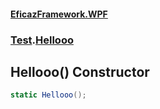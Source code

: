 #### [EficazFramework.WPF](EficazFrameworkWPF.md 'EficazFramework WPF')
### [Test](EficazFrameworkWPF.md#Test 'Test').[Hellooo](Test/Hellooo.md 'Test.Hellooo')

## Hellooo() Constructor

```csharp
static Hellooo();
```